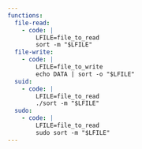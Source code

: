 ```yaml
---
functions:
  file-read:
    - code: |
        LFILE=file_to_read
        sort -m "$LFILE"
  file-write:
    - code: |
        LFILE=file_to_write
        echo DATA | sort -o "$LFILE"
  suid:
    - code: |
        LFILE=file_to_read
        ./sort -m "$LFILE"
  sudo:
    - code: |
        LFILE=file_to_read
        sudo sort -m "$LFILE"
---
```

